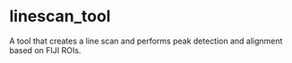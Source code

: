# linescan_tool
A tool that creates a line scan and performs peak detection and alignment based on FIJI ROIs.
